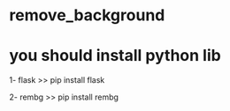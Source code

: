 # remove_background

# you should install python lib

1- flask >> pip install flask

2- rembg >> pip install rembg
